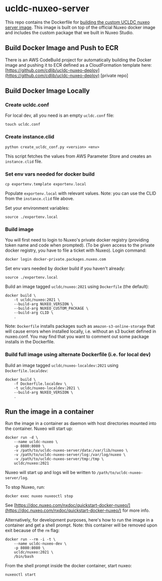 # ucldc-nuxeo-server

This repo contains the Dockerfile for [building the custom UCLDC nuxeo server image](https://doc.nuxeo.com/nxdoc/build-a-custom-docker-image/). This image is built on top of the official Nuxeo docker image and includes the custom package that we built in Nuxeo Studio.

## Build Docker Image and Push to ECR

There is an AWS CodeBuild project for automatically building the Docker image and pushing it to ECR defined as a CloudFormation template here: [https://github.com/cdlib/ucldc-nuxeo-deploy](https://github.com/cdlib/ucldc-nuxeo-deploy) [private repo]

## Build Docker Image Locally

### Create ucldc.conf

For local dev, all you need is an empty `ucldc.conf` file:

```
touch ucldc.conf
```

### Create instance.clid

```
python create_ucldc_conf.py <version> <env>
```
This script fetches the values from AWS Parameter Store and creates an `instance.clid` file.

### Set env vars needed for docker build

````
cp exportenv.template exportenv.local
````

Populate `exportenv.local` with relevant values. Note: you can use the CLID from the `instance.clid` file above. 

Set your environment variables:

```
source ./exportenv.local
```

### Build image

You will first need to login to Nuxeo's private docker registry (providing token name and code when prompted). (To be given access to the private docker registry, you have to file a ticket with Nuxeo). Login command:

```
docker login docker-private.packages.nuxeo.com
```
Set env vars needed by docker build if you haven't already:

```
source ./exportenv.local
```

Build an image tagged `ucldc/nuxeo:2021` using `Dockerfile` (the default):

```
docker build \
    -t ucldc/nuxeo:2021 \
    --build-arg NUXEO_VERSION \
    --build-arg NUXEO_CUSTOM_PACKAGE \
    --build-arg CLID \
    .
```

Note: `Dockerfile` installs packages such as `amazon-s3-online-storage` that will cause errors when installed locally, i.e. without an s3 bucket defined in nuxeo.conf. You may find that you want to comment out some package installs in the Dockerfile.

### Build full image using alternate Dockerfile (i.e. for local dev)

Build an image tagged `ucldc/nuxeo-localdev:2021` using `Dockerfile.localdev`:

```
docker build \
    -f Dockerfile.localdev \
    -t ucldc/nuxeo-localdev:2021 \
    --build-arg NUXEO_VERSION \
    .
```

## Run the image in a container

Run the image in a container as daemon with host directories mounted into the container. Nuxeo will start up:

```
docker run -d \
    --name ucldc-nuxeo \
    -p 8080:8080 \   
    -v /path/to/ucldc-nuxeo-server/data:/var/lib/nuxeo \   
    -v /path/to/ucldc-nuxeo-server/log:/var/log/nuxeo \   
    -v /path/to/ucldc-nuxeo-server/tmp:/tmp \ 
    ucldc/nuxeo:2021
```

Nuxeo will start up and logs will be written to `/path/to/ucldc-nuxeo-server/log`.

To stop Nuxeo, run: 

```
docker exec nuxeo nuxeoctl stop
```

See [https://doc.nuxeo.com/nxdoc/quickstart-docker-nuxeo/](https://doc.nuxeo.com/nxdoc/quickstart-docker-nuxeo/) for more info.

Alternatively, for development purposes, here's how to run the image in a container and get a shell prompt. Note: this container will be removed upon exit because of the `rm` flag:

```
docker run --rm -i -t \
    --name ucldc-nuxeo-dev \
    -p 8080:8080 \
    ucldc/nuxeo:2021 \
    /bin/bash
```

From the shell prompt inside the docker container, start nuxeo:

```
nuxeoctl start
```

